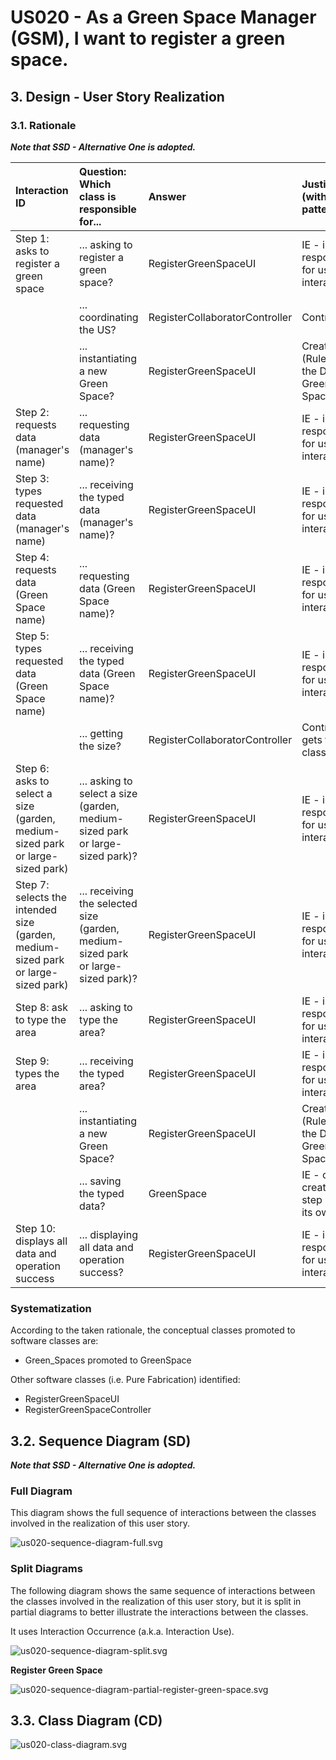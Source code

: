# US020 - As a Green Space Manager (GSM), I want to register a green space.

## 3. Design - User Story Realization 

### 3.1. Rationale

_**Note that SSD - Alternative One is adopted.**_

| Interaction ID                                                                    | Question: Which class is responsible for...                                      | Answer                                     | Justification (with patterns)                                                       |
|:----------------------------------------------------------------------------------|:---------------------------------------------------------------------------------|:-------------------------------------------|:------------------------------------------------------------------------------------|
| Step 1: asks to register a green space                                            | ... asking to register a green space?                                            | RegisterGreenSpaceUI                       | IE - is responsible for user interactions.                                          |
|                                                                                   | 	... coordinating the US?                                                        | RegisterCollaboratorController             | Controller                                                                          |
|                                                                                   | 	... instantiating a new Green Space?                                            | RegisterGreenSpaceUI                       | Creator (Rule 1): in the DM Green Space.                                            |
| Step 2: requests data (manager's name)                                            | ... requesting data (manager's name)?                                            | RegisterGreenSpaceUI                       | IE - is responsible for user interactions.                                          |
| Step 3: types requested data (manager's name)                                     | ... receiving the typed data (manager's name)?                                   | RegisterGreenSpaceUI                       | IE - is responsible for user interactions.                                          |
| Step 4: requests data (Green Space name)                                          | ... requesting data (Green Space name)?                                          | RegisterGreenSpaceUI                       | IE - is responsible for user interactions.                                          |
| Step 5: types requested data (Green Space name)                                   | ... receiving the typed data (Green Space name)?                                 | RegisterGreenSpaceUI                       | IE - is responsible for user interactions.                                          |
|                                                                                   | 	... getting the size?                                                           | RegisterCollaboratorController             | Controller, gets the class Size                                                     |
| Step 6: asks to select a size (garden, medium-sized park or large-sized park)     | ... asking to select a size (garden, medium-sized park or large-sized park)?     | RegisterGreenSpaceUI                       | IE - is responsible for user interactions.                                          |
| Step 7: selects the intended size (garden, medium-sized park or large-sized park) | ... receiving the selected size (garden, medium-sized park or large-sized park)? | RegisterGreenSpaceUI                       | IE - is responsible for user interactions.                                          |
| Step 8: ask to type the area                                                      | ... asking to type the area?                                                     | RegisterGreenSpaceUI                       | IE - is responsible for user interactions.                                          |
| Step 9: types the area                                                            | ... receiving the typed area?                                                    | RegisterGreenSpaceUI                       | IE - is responsible for user interactions.                                          |
|                                                                                   | 	... instantiating a new Green Space?                                            | RegisterGreenSpaceUI                       | Creator (Rule 1): in the DM Green Space.                                            |
|                                                                                   | ... saving the typed data?                                                       | GreenSpace                                 | IE - object created in step 9 has its own data.                                     |
| Step 10: displays all data and operation success                                  | ... displaying all data and operation success?                                   | RegisterGreenSpaceUI                       | IE - is responsible for user interactions.                                          |








### Systematization ##

According to the taken rationale, the conceptual classes promoted to software classes are: 

* Green_Spaces promoted to GreenSpace

Other software classes (i.e. Pure Fabrication) identified: 

* RegisterGreenSpaceUI  
* RegisterGreenSpaceController


## 3.2. Sequence Diagram (SD)

_**Note that SSD - Alternative One is adopted.**_

### Full Diagram

This diagram shows the full sequence of interactions between the classes involved in the realization of this user story.

![us020-sequence-diagram-full.svg](svg/us020-sequence-diagram-full.svg)
### Split Diagrams

The following diagram shows the same sequence of interactions between the classes involved in the realization of this user story, but it is split in partial diagrams to better illustrate the interactions between the classes.

It uses Interaction Occurrence (a.k.a. Interaction Use).

![us020-sequence-diagram-split.svg](svg/us020-sequence-diagram-split.svg)

**Register Green Space**

![us020-sequence-diagram-partial-register-green-space.svg](svg/us020-sequence-diagram-partial-register-green-space.svg)


## 3.3. Class Diagram (CD)

![us020-class-diagram.svg](svg/us020-class-diagram.svg)